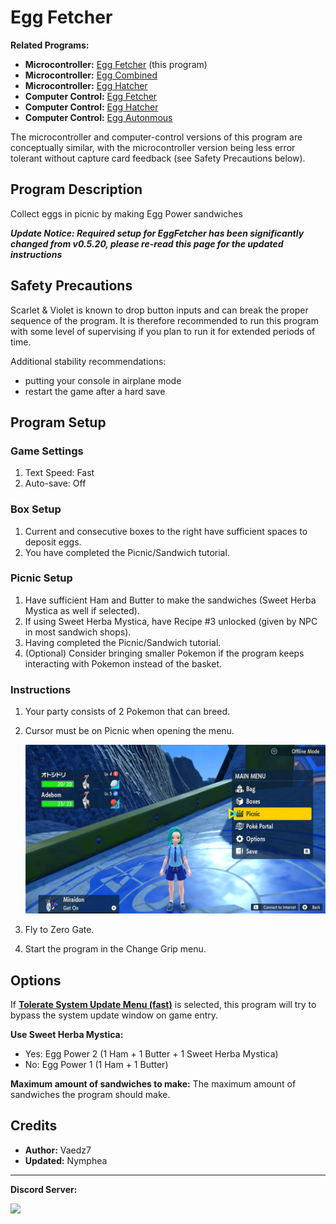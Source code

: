# Egg Fetcher

**Related Programs:**
- **Microcontroller:** [Egg Fetcher](https://github.com/PokemonAutomation/Microcontroller/blob/master/Wiki/Programs/PokemonSV/EggFetcher.md) (this program)
- **Microcontroller:** [Egg Combined](https://github.com/PokemonAutomation/Microcontroller/blob/master/Wiki/Programs/PokemonSV/EggCombined.md)
- **Microcontroller:** [Egg Hatcher](https://github.com/PokemonAutomation/Microcontroller/blob/master/Wiki/Programs/PokemonSV/EggHatcher.md)
- **Computer Control:** [Egg Fetcher](https://github.com/PokemonAutomation/ComputerControl/blob/master/Wiki/Programs/PokemonSV/EggFetcher.md)
- **Computer Control:** [Egg Hatcher](https://github.com/PokemonAutomation/ComputerControl/blob/master/Wiki/Programs/PokemonSV/EggHatcher.md)
- **Computer Control:** [Egg Autonmous](https://github.com/PokemonAutomation/ComputerControl/blob/master/Wiki/Programs/PokemonSV/EggAutonomous.md)

The microcontroller and computer-control versions of this program are conceptually similar, with the microcontroller version being less error tolerant without capture card feedback (see Safety Precautions below).

## Program Description

Collect eggs in picnic by making Egg Power sandwiches

***Update Notice: Required setup for EggFetcher has been significantly changed from v0.5.20, please re-read this page for the updated instructions***

## Safety Precautions

Scarlet & Violet is known to drop button inputs and can break the proper sequence of the program. It is therefore recommended to run this program with some level of supervising if you plan to run it for extended periods of time. 

Additional stability recommendations:
- putting your console in airplane mode
- restart the game after a hard save

## Program Setup

### Game Settings

1. Text Speed: Fast
2. Auto-save: Off

### Box Setup

1. Current and consecutive boxes to the right have sufficient spaces to deposit eggs.
2. You have completed the Picnic/Sandwich tutorial.

### Picnic Setup

1. Have sufficient Ham and Butter to make the sandwiches (Sweet Herba Mystica as well if selected).
2. If using Sweet Herba Mystica, have Recipe #3 unlocked (given by NPC in most sandwich shops).
3. Having completed the Picnic/Sandwich tutorial.
4. (Optional) Consider bringing smaller Pokemon if the program keeps interacting with Pokemon instead of the basket.

### Instructions

1. Your party consists of 2 Pokemon that can breed.
2. Cursor must be on Picnic when opening the menu.
   
   <img src="images/EggFetcher2.png">
   
3. Fly to Zero Gate.
4. Start the program in the Change Grip menu.

## Options

If [**Tolerate System Update Menu (fast)**](/Wiki/Programs/NintendoSwitch/FrameworkSettings.md#tolerate-system-update-menu-fast) is selected, this program will try to bypass the system update window on game entry.

**Use Sweet Herba Mystica:**
- Yes: Egg Power 2 (1 Ham + 1 Butter + 1 Sweet Herba Mystica)
- No:  Egg Power 1 (1 Ham + 1 Butter)

**Maximum amount of sandwiches to make:** The maximum amount of sandwiches the program should make.

## Credits

- **Author:** Vaedz7
- **Updated:** Nymphea

<hr>

**Discord Server:** 

[<img src="https://canary.discordapp.com/api/guilds/695809740428673034/widget.png?style=banner2">](https://discord.gg/cQ4gWxN)
